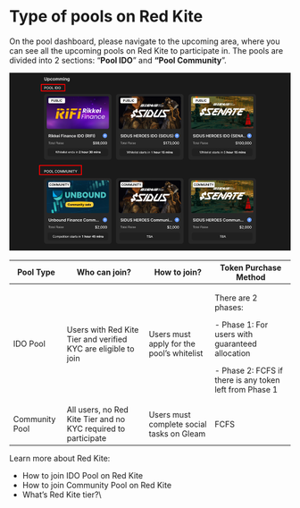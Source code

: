 # Type of pools on Red Kite



On the pool dashboard, please navigate to the upcoming area, where you can see all the upcoming pools on Red Kite to participate in. The pools are divided into 2 sections: “**Pool IDO**” and **“Pool Community**”.

![](<../.gitbook/assets/image (12).png>)

| **Pool Type**  | **Who can join?**                                              | **How to join?**                          | **Token Purchase Method**                                                                                                                      |
| -------------- | -------------------------------------------------------------- | ----------------------------------------- | ---------------------------------------------------------------------------------------------------------------------------------------------- |
| IDO Pool       | Users with Red Kite Tier and verified KYC are eligible to join | Users must apply for the pool’s whitelist | <p>There are 2 phases:</p><p>- Phase 1: For users with guaranteed allocation</p><p>- Phase 2: FCFS if there is any token left from Phase 1</p> |
| Community Pool | All users, no Red Kite Tier and no KYC required to participate | Users must complete social tasks on Gleam | FCFS                                                                                                                                           |

Learn more about Red Kite:

* How to join IDO Pool on Red Kite
* How to join Community Pool on Red Kite
* What’s Red Kite tier?\
